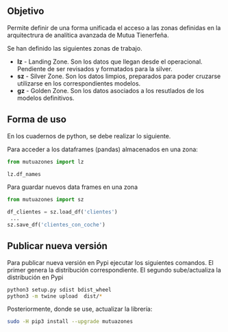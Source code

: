 ## Objetivo
Permite definir de una forma unificada el acceso a las zonas definidas en la arquitectrura de analítica avanzada de Mutua Tienerfeña.

Se han definido las siguientes zonas de trabajo.

* **lz** - Landing Zone. Son los datos que llegan desde el operacional. Pendiente de ser revisados y formatados para la silver.
* **sz** - Silver Zone. Son los datos limpios, preparados para poder cruzarse utilizarse en los correspondientes modelos.
* **gz** - Golden Zone. Son los datos asociados a los resutlados de los modelos definitivos.

## Forma de uso

En los cuadernos de python, se debe realizar lo siguiente.

Para acceder a los dataframes (pandas) almacenados en una zona<lz>:

```python
from mutuazones import lz

lz.df_names
```

Para guardar nuevos data frames en una zona<sz> 

```python
from mutuazones import sz

df_clientes = sz.load_df('clientes')
 ...
sz.save_df('clientes_con_coche')
```

## Publicar nueva versión

Para publicar nueva versión en Pypi ejecutar los siguientes comandos. El primer genera la distribución correspondiente. El segundo sube/actualiza la distribución en Pypi

```bash
python3 setup.py sdist bdist_wheel
python3 -m twine upload  dist/*
```

Posteriormente, donde se use, actualizar la librería:

```bash
sudo -H pip3 install --upgrade mutuazones
```
